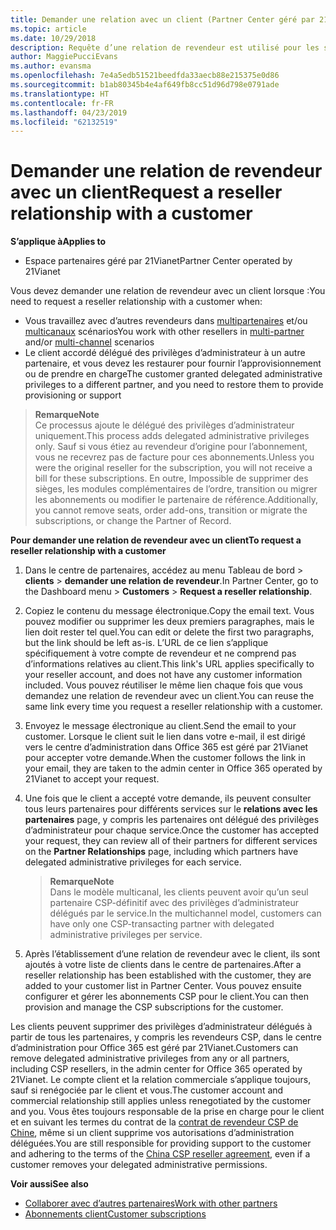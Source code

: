 ```yaml
---
title: Demander une relation avec un client (Partner Center géré par 21Vianet)
ms.topic: article
ms.date: 10/29/2018
description: Requête d’une relation de revendeur est utilisé pour les scénarios multipartner et multicanal. Elle est également utile si un client supprime vos privilèges d’administration délégués et que vous devez les restaurer pour fournir des services d’approvisionnement ou de support.
author: MaggiePucciEvans
ms.author: evansma
ms.openlocfilehash: 7e4a5edb51521beedfda33aecb88e215375e0d86
ms.sourcegitcommit: b1ab80345b4e4af649fb8cc51d96d798e0791ade
ms.translationtype: HT
ms.contentlocale: fr-FR
ms.lasthandoff: 04/23/2019
ms.locfileid: "62132519"
---
```

# <a name="request-a-reseller-relationship-with-a-customer"></a><span data-ttu-id="7ddf8-104">Demander une relation de revendeur avec un client</span><span class="sxs-lookup"><span data-stu-id="7ddf8-104">Request a reseller relationship with a customer</span></span>

<span data-ttu-id="7ddf8-105">**S’applique à**</span><span class="sxs-lookup"><span data-stu-id="7ddf8-105">**Applies to**</span></span>

-   <span data-ttu-id="7ddf8-106">Espace partenaires géré par 21Vianet</span><span class="sxs-lookup"><span data-stu-id="7ddf8-106">Partner Center operated by 21Vianet</span></span>

<span data-ttu-id="7ddf8-107">Vous devez demander une relation de revendeur avec un client lorsque :</span><span class="sxs-lookup"><span data-stu-id="7ddf8-107">You need to request a reseller relationship with a customer when:</span></span>

-   <span data-ttu-id="7ddf8-108">Vous travaillez avec d’autres revendeurs dans [multipartenaires](multipartner.md) et/ou [multicanaux](multichannel.md) scénarios</span><span class="sxs-lookup"><span data-stu-id="7ddf8-108">You work with other resellers in [multi-partner](multipartner.md) and/or [multi-channel](multichannel.md) scenarios</span></span>
-   <span data-ttu-id="7ddf8-109">Le client accordé délégué des privilèges d’administrateur à un autre partenaire, et vous devez les restaurer pour fournir l’approvisionnement ou de prendre en charge</span><span class="sxs-lookup"><span data-stu-id="7ddf8-109">The customer granted delegated administrative privileges to a different partner, and you need to restore them to provide provisioning or support</span></span>

><span data-ttu-id="7ddf8-110">**Remarque**</span><span class="sxs-lookup"><span data-stu-id="7ddf8-110">**Note**</span></span><br> <span data-ttu-id="7ddf8-111">Ce processus ajoute le délégué des privilèges d’administrateur uniquement.</span><span class="sxs-lookup"><span data-stu-id="7ddf8-111">This process adds delegated administrative privileges only.</span></span> <span data-ttu-id="7ddf8-112">Sauf si vous étiez au revendeur d’origine pour l’abonnement, vous ne recevrez pas de facture pour ces abonnements.</span><span class="sxs-lookup"><span data-stu-id="7ddf8-112">Unless you were the original reseller for the subscription, you will not receive a bill for these subscriptions.</span></span> <span data-ttu-id="7ddf8-113">En outre, Impossible de supprimer des sièges, les modules complémentaires de l’ordre, transition ou migrer les abonnements ou modifier le partenaire de référence.</span><span class="sxs-lookup"><span data-stu-id="7ddf8-113">Additionally, you cannot remove seats, order add-ons, transition or migrate the subscriptions, or change the Partner of Record.</span></span>

<a href="" id="requestarelationship"></a>
<span data-ttu-id="7ddf8-114">**Pour demander une relation de revendeur avec un client**</span><span class="sxs-lookup"><span data-stu-id="7ddf8-114">**To request a reseller relationship with a customer**</span></span>

1.  <span data-ttu-id="7ddf8-115">Dans le centre de partenaires, accédez au menu Tableau de bord &gt; **clients** &gt; **demander une relation de revendeur**.</span><span class="sxs-lookup"><span data-stu-id="7ddf8-115">In Partner Center, go to the Dashboard menu &gt; **Customers** &gt; **Request a reseller relationship**.</span></span>
2.  <span data-ttu-id="7ddf8-116">Copiez le contenu du message électronique.</span><span class="sxs-lookup"><span data-stu-id="7ddf8-116">Copy the email text.</span></span> <span data-ttu-id="7ddf8-117">Vous pouvez modifier ou supprimer les deux premiers paragraphes, mais le lien doit rester tel quel.</span><span class="sxs-lookup"><span data-stu-id="7ddf8-117">You can edit or delete the first two paragraphs, but the link should be left as-is.</span></span> <span data-ttu-id="7ddf8-118">L’URL de ce lien s’applique spécifiquement à votre compte de revendeur et ne comprend pas d’informations relatives au client.</span><span class="sxs-lookup"><span data-stu-id="7ddf8-118">This link's URL applies specifically to your reseller account, and does not have any customer information included.</span></span> <span data-ttu-id="7ddf8-119">Vous pouvez réutiliser le même lien chaque fois que vous demandez une relation de revendeur avec un client.</span><span class="sxs-lookup"><span data-stu-id="7ddf8-119">You can reuse the same link every time you request a reseller relationship with a customer.</span></span>
3.  <span data-ttu-id="7ddf8-120">Envoyez le message électronique au client.</span><span class="sxs-lookup"><span data-stu-id="7ddf8-120">Send the email to your customer.</span></span> <span data-ttu-id="7ddf8-121">Lorsque le client suit le lien dans votre e-mail, il est dirigé vers le centre d’administration dans Office 365 est géré par 21Vianet pour accepter votre demande.</span><span class="sxs-lookup"><span data-stu-id="7ddf8-121">When the customer follows the link in your email, they are taken to the admin center in Office 365 operated by 21Vianet to accept your request.</span></span>
4.  <span data-ttu-id="7ddf8-122">Une fois que le client a accepté votre demande, ils peuvent consulter tous leurs partenaires pour différents services sur le **relations avec les partenaires** page, y compris les partenaires ont délégué des privilèges d’administrateur pour chaque service.</span><span class="sxs-lookup"><span data-stu-id="7ddf8-122">Once the customer has accepted your request, they can review all of their partners for different services on the **Partner Relationships** page, including which partners have delegated administrative privileges for each service.</span></span>

    ><span data-ttu-id="7ddf8-123">**Remarque**</span><span class="sxs-lookup"><span data-stu-id="7ddf8-123">**Note**</span></span><br> <span data-ttu-id="7ddf8-124">Dans le modèle multicanal, les clients peuvent avoir qu’un seul partenaire CSP-définitif avec des privilèges d’administrateur délégués par le service.</span><span class="sxs-lookup"><span data-stu-id="7ddf8-124">In the multichannel model, customers can have only one CSP-transacting partner with delegated administrative privileges per service.</span></span> 
    
5.  <span data-ttu-id="7ddf8-125">Après l’établissement d’une relation de revendeur avec le client, ils sont ajoutés à votre liste de clients dans le centre de partenaires.</span><span class="sxs-lookup"><span data-stu-id="7ddf8-125">After a reseller relationship has been established with the customer, they are added to your customer list in Partner Center.</span></span> <span data-ttu-id="7ddf8-126">Vous pouvez ensuite configurer et gérer les abonnements CSP pour le client.</span><span class="sxs-lookup"><span data-stu-id="7ddf8-126">You can then provision and manage the CSP subscriptions for the customer.</span></span>

<span data-ttu-id="7ddf8-127">Les clients peuvent supprimer des privilèges d’administrateur délégués à partir de tous les partenaires, y compris les revendeurs CSP, dans le centre d’administration pour Office 365 est géré par 21Vianet.</span><span class="sxs-lookup"><span data-stu-id="7ddf8-127">Customers can remove delegated administrative privileges from any or all partners, including CSP resellers, in the admin center for Office 365 operated by 21Vianet.</span></span> <span data-ttu-id="7ddf8-128">Le compte client et la relation commerciale s’applique toujours, sauf si renégociée par le client et vous.</span><span class="sxs-lookup"><span data-stu-id="7ddf8-128">The customer account and commercial relationship still applies unless renegotiated by the customer and you.</span></span> <span data-ttu-id="7ddf8-129">Vous êtes toujours responsable de la prise en charge pour le client et en suivant les termes du contrat de la [contrat de revendeur CSP de Chine](https://www.21vbluecloud.com/office365/ResellerAgr/), même si un client supprime vos autorisations d’administration déléguées.</span><span class="sxs-lookup"><span data-stu-id="7ddf8-129">You are still responsible for providing support to the customer and adhering to the terms of the [China CSP reseller agreement](https://www.21vbluecloud.com/office365/ResellerAgr/), even if a customer removes your delegated administrative permissions.</span></span> 

<span data-ttu-id="7ddf8-130">**Voir aussi**</span><span class="sxs-lookup"><span data-stu-id="7ddf8-130">**See also**</span></span>

-   [<span data-ttu-id="7ddf8-131">Collaborer avec d’autres partenaires</span><span class="sxs-lookup"><span data-stu-id="7ddf8-131">Work with other partners</span></span>](work-with-other-partners.md)
-   [<span data-ttu-id="7ddf8-132">Abonnements client</span><span class="sxs-lookup"><span data-stu-id="7ddf8-132">Customer subscriptions</span></span>](customer-subscriptions.md)

 

 




